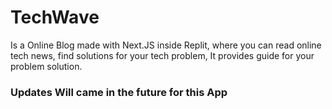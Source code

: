 # TechWave
Is a Online Blog made with Next.JS inside Replit, where you can read online tech news, find solutions
for your tech problem, It provides guide for your problem solution.

### Updates Will came in the future for this App